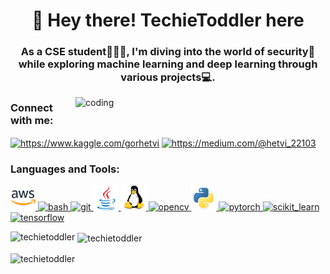 

<h1 align="center">👋 Hey there! TechieToddler here</h1>
<h3 align="center">As a CSE student👩🏻‍💻, I'm diving into the world of security🔐while exploring machine learning and deep learning through various projects💻.</h3>

<img align="right" alt="coding" width="400" src="https://camo.githubusercontent.com/11dc5577ce1953c197dcf004991782ef4cabb9557ef0881c003e2e6b8f54ae47/68747470733a2f2f7170682e6366322e71756f726163646e2e6e65742f6d61696e2d71696d672d6136646332366130386262313834633137366264343230643134393832396235">

<h3 align="left">Connect with me:</h3>
<p align="left">
<a href="https://kaggle.com/https://www.kaggle.com/gorhetvi" target="blank"><img align="center" src="https://raw.githubusercontent.com/rahuldkjain/github-profile-readme-generator/master/src/images/icons/Social/kaggle.svg" alt="https://www.kaggle.com/gorhetvi" height="30" width="40" /></a>
<a href="https://medium.com/https://medium.com/@hetvi_22103" target="blank"><img align="center" src="https://raw.githubusercontent.com/rahuldkjain/github-profile-readme-generator/master/src/images/icons/Social/medium.svg" alt="https://medium.com/@hetvi_22103" height="30" width="40" /></a>
</p>

<h3 align="left">Languages and Tools:</h3>
<p align="left"> <a href="https://aws.amazon.com" target="_blank" rel="noreferrer"> <img src="https://raw.githubusercontent.com/devicons/devicon/master/icons/amazonwebservices/amazonwebservices-original-wordmark.svg" alt="aws" width="40" height="40"/> </a> <a href="https://www.gnu.org/software/bash/" target="_blank" rel="noreferrer"> <img src="https://www.vectorlogo.zone/logos/gnu_bash/gnu_bash-icon.svg" alt="bash" width="40" height="40"/> </a> <a href="https://git-scm.com/" target="_blank" rel="noreferrer"> <img src="https://www.vectorlogo.zone/logos/git-scm/git-scm-icon.svg" alt="git" width="40" height="40"/> </a> <a href="https://www.java.com" target="_blank" rel="noreferrer"> <img src="https://raw.githubusercontent.com/devicons/devicon/master/icons/java/java-original.svg" alt="java" width="40" height="40"/> </a> <a href="https://www.linux.org/" target="_blank" rel="noreferrer"> <img src="https://raw.githubusercontent.com/devicons/devicon/master/icons/linux/linux-original.svg" alt="linux" width="40" height="40"/> </a> <a href="https://opencv.org/" target="_blank" rel="noreferrer"> <img src="https://www.vectorlogo.zone/logos/opencv/opencv-icon.svg" alt="opencv" width="40" height="40"/> </a> <a href="https://www.python.org" target="_blank" rel="noreferrer"> <img src="https://raw.githubusercontent.com/devicons/devicon/master/icons/python/python-original.svg" alt="python" width="40" height="40"/> </a> <a href="https://pytorch.org/" target="_blank" rel="noreferrer"> <img src="https://www.vectorlogo.zone/logos/pytorch/pytorch-icon.svg" alt="pytorch" width="40" height="40"/> </a> <a href="https://scikit-learn.org/" target="_blank" rel="noreferrer"> <img src="https://upload.wikimedia.org/wikipedia/commons/0/05/Scikit_learn_logo_small.svg" alt="scikit_learn" width="40" height="40"/> </a> <a href="https://www.tensorflow.org" target="_blank" rel="noreferrer"> <img src="https://www.vectorlogo.zone/logos/tensorflow/tensorflow-icon.svg" alt="tensorflow" width="40" height="40"/> </a>

</p>

<p><img align="left" src="https://github-readme-stats.vercel.app/api/top-langs?username=techietoddler&show_icons=true&locale=en&layout=compact" alt="techietoddler" /></p>

<p>&nbsp;<img align="center" src="https://github-readme-stats.vercel.app/api?username=techietoddler&show_icons=true&locale=en" alt="techietoddler" /></p>

<p><img align="center" src="https://github-readme-streak-stats.herokuapp.com/?user=techietoddler&" alt="techietoddler" /></p>
